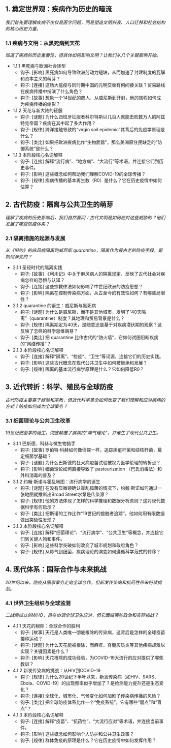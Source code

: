 ﻿## 1. 奠定世界观：疾病作为历史的暗流
*我们首先要理解疾病不仅仅是医学问题，而是塑造文明兴衰、人口迁移和社会结构的核心历史力量。*

### 1.1 疾病与文明：从黑死病到天花
*知道了疾病的历史重要性，但具体如何影响文明？让我们从几个关键案例开始。*
- 1.1.1 黑死病与欧洲社会转型
  - 钩子: [影响] 黑死病如何导致欧洲劳动力短缺，从而加速了封建制度的瓦解和资本主义的萌芽？
  - 钩子: [连接] 这场大瘟疫与同时期中国的元明交替有何间接关联？贸易路线在疾病传播中扮演了什么角色？
  - 钩子: [故事] 想象一个14世纪的商人，从威尼斯到开封，他的旅程如何成为疾病传播的缩影？
- 1.1.2 天花与新大陆的征服
  - 钩子: [谜题] 为什么西班牙征服者科尔特斯以几百人就能击败数万人的阿兹特克帝国？疾病在其中起了多大作用？
  - 钩子: [规律] 跨洋接触导致的“virgin soil epidemic”其背后的免疫学原理是什么？
  - 钩子: [类比] 如果把欧洲疾病比作“生物武器”，那么美洲原住民缺乏的“防御系统”是什么？
- 1.1.3 本阶段核心名词解释
  - 钩子: [连接] 解释“流行病”、“地方病”、“大流行”等术语，并连接它们到历史事件。
  - 钩子: [影响] 这些概念如何帮助我们理解COVID-19的全球传播？
  - 钩子: [规律] 疾病传播的基本再生数（R0）是什么？它在历史疫情中如何估算？

## 2. 古代防疫：隔离与公共卫生的萌芽
*理解了疾病的历史影响后，我们自然要问：古代文明是如何应对这些威胁的？他们发展了哪些防疫体系？*

### 2.1 隔离措施的起源与发展
*从《旧约》的麻风病隔离到威尼斯 quarantine，隔离作为最古老的防疫手段，是如何演变的？*
- 2.1.1 圣经时代的隔离实践
  - 钩子: [故事] 《利未记》中关于麻风病人的隔离规定，反映了古代社会对疾病怎样的恐惧与认知？
  - 钩子: [连接] 这些宗教律法如何影响了中世纪欧洲的防疫思想？
  - 钩子: [影响] 隔离在控制传染病方面，从古至今的有效性如何？有哪些局限性？
- 2.1.2 quarantine 的诞生：威尼斯与黑死病
  - 钩子: [谜题] 为什么是威尼斯，而不是其他城市，发明了“40天隔离”（quarantine）制度？其地理和贸易背景是什么？
  - 钩子: [规律] 隔离期定为40天，是随意还是基于对疾病潜伏期的观察？这反映了怎样的科学思维萌芽？
  - 钩子: [类比] 把 quarantine 比作古代的“防火墙”，它如何试图阻断疾病的“网络传播”？
- 2.1.3 本阶段核心名词解释
  - 钩子: [连接] 解释“隔离”、“检疫”、“卫生”等词源，连接它们的历史实践。
  - 钩子: [影响] 这些古代概念在现代公共卫生中如何被继承和发展？
  - 钩子: [规律] 隔离的基本流行病学原理是什么？它如何降低R0？

## 3. 近代转折：科学、殖民与全球防疫
*古代防疫主要基于经验和宗教，但近代科学革命如何改变了我们理解和应对疾病的方式？防疫如何成为全球事务？*

### 3.1 细菌理论与公共卫生改革
*19世纪细菌学的诞生，彻底颠覆了疾病的“瘴气理论”，并催生了现代公共卫生。*
- 3.1.1 巴斯德、科赫与微生物猎手
  - 钩子: [故事] 罗伯特·科赫如何像侦探一样，追踪炭疽杆菌和结核杆菌，奠定细菌学基础？
  - 钩子: [谜题] 为什么巴斯德的狂犬病疫苗试验被视为医学伦理的转折点？
  - 钩子: [影响] 细菌理论如何直接导致了 pasteurization （巴氏消毒法）和外科消毒的普及？
- 3.1.2 约翰·斯诺与霍乱地图：流行病学的诞生
  - 钩子: [谜题] 在没有显微镜确认霍乱弧菌的情况下，约翰·斯诺如何通过一张地图就推断出Broad Street水泵是传染源？
  - 钩子: [规律] 他的方法体现了怎样的科学推理和数据分析原则？这对现代数据科学有何启示？
  - 钩子: [类比] 把斯诺的工作比作“19世纪的接触者追踪”，他如何用有限数据做出突破性发现？
- 3.1.3 本阶段核心名词解释
  - 钩子: [连接] 解释“细菌理论”、“流行病学”、“公共卫生”等概念，并连接它们到关键人物和事件。
  - 钩子: [影响] 这些科学突破如何改变了城市规划和政府角色？
  - 钩子: [规律] 从瘴气到细菌，疾病理论的演变如何遵循科学范式的转移？

## 4. 现代体系：国际合作与未来挑战
*20世纪以来，防疫从国家事务走向全球合作，但新发传染病和抗药性带来持续挑战。*

### 4.1 世界卫生组织与全球监测
*二战后成立的WHO，旨在协调全球卫生应对，但它面临哪些政治和实际挑战？*
- 4.1.1 天花的根除：全球合作的胜利
  - 钩子: [故事] 天花是人类唯一彻底根除的传染病，这背后是怎样的全球疫苗接种运动？
  - 钩子: [谜题] 为什么天花能被根除，而麻疹、脊髓灰质炎等其他疾病却难以实现？关键因素是什么？
  - 钩子: [影响] 天花根除的成功经验，为COVID-19大流行的应对提供了哪些教训？
- 4.1.2 新发传染病的挑战：从HIV到COVID-19
  - 钩子: [规律] 为什么20世纪下半叶以来，新发传染病（如HIV、SARS、Ebola、COVID-19）的出现频率似乎增加了？是检测能力提升还是生态变化？
  - 钩子: [连接] 全球化、城市化、气候变化如何加剧了传染病传播的风险？
  - 钩子: [类比] 把全球防疫体系比作一个“免疫系统”，它有哪些“弱点”和“盲点”？
- 4.1.3 本阶段核心名词解释
  - 钩子: [连接] 解释“疫苗”、“抗药性”、“大流行应对”等术语，并连接当前事件。
  - 钩子: [影响] 这些概念如何影响个人防护和公共卫生政策？
  - 钩子: [规律] 群体免疫的原理是什么？它在历史疫情中如何发挥作用？
